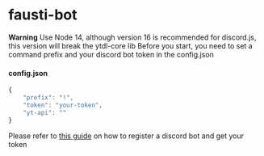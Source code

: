 # fausti-bot
**Warning** Use Node 14, although version 16 is recommended for discord.js, this version will break the ytdl-core lib
Before you start, you need to set a command prefix and your discord bot token in the config.json
#### config.json
```javascript
{
    "prefix": "!",
    "token": "your-token",
    "yt-api": ""
}

```

Please refer to [this guide](https://discordpy.readthedocs.io/en/stable/discord.html) on how to register a discord bot and get your token 

